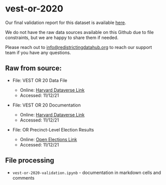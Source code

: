 # vest-or-2020

Our final validation report for this dataset is available [here](https://redistrictingdatahub.org/dataset/vest-2020-oregon-precinct-and-election-results/).

We do not have the raw data sources available on this Github due to file constraints, but we are happy to share them if needed. 

Please reach out to info@redistrictingdatahub.org to reach our support team if you have any questions.

## **Raw from source:**
- File: VEST OR 20 Data File
  - Online: [Harvard Dataverse Link](https://dataverse.harvard.edu/file.xhtml?fileId=5194704&version=24.0)
  - Accessed: 11/12/21

- File: VEST OR 20 Documentation
  - Online: [Harvard Dataverse Link](https://dataverse.harvard.edu/file.xhtml?fileId=5371928&version=24.0)
  - Accessed: 11/12/21

- File: OR Precinct-Level Election Results
  - Online: [Open Elections Link](https://github.com/openelections/openelections-data-or/)
  - Accessed: 11/12/21  

## File processing

- `vest-or-2020-validation.ipynb` - documentation in markdown cells and comments
